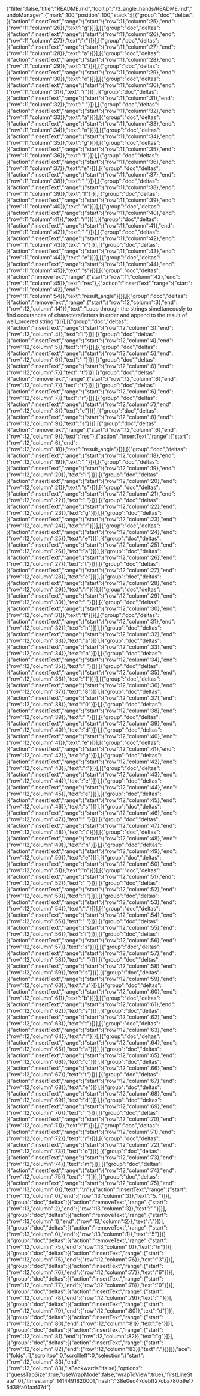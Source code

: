 {"filter":false,"title":"README.md","tooltip":"/3_angle_hands/README.md","undoManager":{"mark":100,"position":100,"stack":[[{"group":"doc","deltas":[{"action":"insertText","range":{"start":{"row":11,"column":25},"end":{"row":11,"column":26}},"text":"g"}]}],[{"group":"doc","deltas":[{"action":"insertText","range":{"start":{"row":11,"column":26},"end":{"row":11,"column":27}},"text":"r"}]}],[{"group":"doc","deltas":[{"action":"insertText","range":{"start":{"row":11,"column":27},"end":{"row":11,"column":28}},"text":"a"}]}],[{"group":"doc","deltas":[{"action":"insertText","range":{"start":{"row":11,"column":28},"end":{"row":11,"column":29}},"text":"t"}]}],[{"group":"doc","deltas":[{"action":"insertText","range":{"start":{"row":11,"column":29},"end":{"row":11,"column":30}},"text":"e"}]}],[{"group":"doc","deltas":[{"action":"insertText","range":{"start":{"row":11,"column":30},"end":{"row":11,"column":31}},"text":"r"}]}],[{"group":"doc","deltas":[{"action":"insertText","range":{"start":{"row":11,"column":31},"end":{"row":11,"column":32}},"text":" "}]}],[{"group":"doc","deltas":[{"action":"insertText","range":{"start":{"row":11,"column":32},"end":{"row":11,"column":33}},"text":"a"}]}],[{"group":"doc","deltas":[{"action":"insertText","range":{"start":{"row":11,"column":33},"end":{"row":11,"column":34}},"text":"n"}]}],[{"group":"doc","deltas":[{"action":"insertText","range":{"start":{"row":11,"column":34},"end":{"row":11,"column":35}},"text":"g"}]}],[{"group":"doc","deltas":[{"action":"insertText","range":{"start":{"row":11,"column":35},"end":{"row":11,"column":36}},"text":"l"}]}],[{"group":"doc","deltas":[{"action":"insertText","range":{"start":{"row":11,"column":36},"end":{"row":11,"column":37}},"text":"e"}]}],[{"group":"doc","deltas":[{"action":"insertText","range":{"start":{"row":11,"column":37},"end":{"row":11,"column":38}},"text":" "}]}],[{"group":"doc","deltas":[{"action":"insertText","range":{"start":{"row":11,"column":38},"end":{"row":11,"column":39}},"text":"f"}]}],[{"group":"doc","deltas":[{"action":"insertText","range":{"start":{"row":11,"column":39},"end":{"row":11,"column":40}},"text":"o"}]}],[{"group":"doc","deltas":[{"action":"insertText","range":{"start":{"row":11,"column":40},"end":{"row":11,"column":41}},"text":"r"}]}],[{"group":"doc","deltas":[{"action":"insertText","range":{"start":{"row":11,"column":41},"end":{"row":11,"column":42}},"text":" "}]}],[{"group":"doc","deltas":[{"action":"insertText","range":{"start":{"row":11,"column":42},"end":{"row":11,"column":43}},"text":"r"}]}],[{"group":"doc","deltas":[{"action":"insertText","range":{"start":{"row":11,"column":43},"end":{"row":11,"column":44}},"text":"e"}]}],[{"group":"doc","deltas":[{"action":"insertText","range":{"start":{"row":11,"column":44},"end":{"row":11,"column":45}},"text":"s"}]}],[{"group":"doc","deltas":[{"action":"removeText","range":{"start":{"row":11,"column":42},"end":{"row":11,"column":45}},"text":"res"},{"action":"insertText","range":{"start":{"row":11,"column":42},"end":{"row":11,"column":54}},"text":"result_angle"}]}],[{"group":"doc","deltas":[{"action":"removeText","range":{"start":{"row":12,"column":3},"end":{"row":12,"column":141}},"text":"Loop through the strings simeltaneously to find occurances of characters/letters in order and append to the result of well_ordered string."}]}],[{"group":"doc","deltas":[{"action":"insertText","range":{"start":{"row":12,"column":3},"end":{"row":12,"column":4}},"text":"I"}]}],[{"group":"doc","deltas":[{"action":"insertText","range":{"start":{"row":12,"column":4},"end":{"row":12,"column":5}},"text":"f"}]}],[{"group":"doc","deltas":[{"action":"insertText","range":{"start":{"row":12,"column":5},"end":{"row":12,"column":6}},"text":" "}]}],[{"group":"doc","deltas":[{"action":"insertText","range":{"start":{"row":12,"column":6},"end":{"row":12,"column":7}},"text":"t"}]}],[{"group":"doc","deltas":[{"action":"removeText","range":{"start":{"row":12,"column":6},"end":{"row":12,"column":7}},"text":"t"}]}],[{"group":"doc","deltas":[{"action":"insertText","range":{"start":{"row":12,"column":6},"end":{"row":12,"column":7}},"text":"r"}]}],[{"group":"doc","deltas":[{"action":"insertText","range":{"start":{"row":12,"column":7},"end":{"row":12,"column":8}},"text":"e"}]}],[{"group":"doc","deltas":[{"action":"insertText","range":{"start":{"row":12,"column":8},"end":{"row":12,"column":9}},"text":"s"}]}],[{"group":"doc","deltas":[{"action":"removeText","range":{"start":{"row":12,"column":6},"end":{"row":12,"column":9}},"text":"res"},{"action":"insertText","range":{"start":{"row":12,"column":6},"end":{"row":12,"column":18}},"text":"result_angle"}]}],[{"group":"doc","deltas":[{"action":"insertText","range":{"start":{"row":12,"column":18},"end":{"row":12,"column":19}},"text":" "}]}],[{"group":"doc","deltas":[{"action":"insertText","range":{"start":{"row":12,"column":19},"end":{"row":12,"column":20}},"text":"i"}]}],[{"group":"doc","deltas":[{"action":"insertText","range":{"start":{"row":12,"column":20},"end":{"row":12,"column":21}},"text":"s"}]}],[{"group":"doc","deltas":[{"action":"insertText","range":{"start":{"row":12,"column":21},"end":{"row":12,"column":22}},"text":" "}]}],[{"group":"doc","deltas":[{"action":"insertText","range":{"start":{"row":12,"column":22},"end":{"row":12,"column":23}},"text":"g"}]}],[{"group":"doc","deltas":[{"action":"insertText","range":{"start":{"row":12,"column":23},"end":{"row":12,"column":24}},"text":"r"}]}],[{"group":"doc","deltas":[{"action":"insertText","range":{"start":{"row":12,"column":24},"end":{"row":12,"column":25}},"text":"e"}]}],[{"group":"doc","deltas":[{"action":"insertText","range":{"start":{"row":12,"column":25},"end":{"row":12,"column":26}},"text":"a"}]}],[{"group":"doc","deltas":[{"action":"insertText","range":{"start":{"row":12,"column":26},"end":{"row":12,"column":27}},"text":"t"}]}],[{"group":"doc","deltas":[{"action":"insertText","range":{"start":{"row":12,"column":27},"end":{"row":12,"column":28}},"text":"e"}]}],[{"group":"doc","deltas":[{"action":"insertText","range":{"start":{"row":12,"column":28},"end":{"row":12,"column":29}},"text":"r"}]}],[{"group":"doc","deltas":[{"action":"insertText","range":{"start":{"row":12,"column":29},"end":{"row":12,"column":30}},"text":" "}]}],[{"group":"doc","deltas":[{"action":"insertText","range":{"start":{"row":12,"column":30},"end":{"row":12,"column":31}},"text":"t"}]}],[{"group":"doc","deltas":[{"action":"insertText","range":{"start":{"row":12,"column":31},"end":{"row":12,"column":32}},"text":"h"}]}],[{"group":"doc","deltas":[{"action":"insertText","range":{"start":{"row":12,"column":32},"end":{"row":12,"column":33}},"text":"a"}]}],[{"group":"doc","deltas":[{"action":"insertText","range":{"start":{"row":12,"column":33},"end":{"row":12,"column":34}},"text":"n"}]}],[{"group":"doc","deltas":[{"action":"insertText","range":{"start":{"row":12,"column":34},"end":{"row":12,"column":35}},"text":" "}]}],[{"group":"doc","deltas":[{"action":"insertText","range":{"start":{"row":12,"column":35},"end":{"row":12,"column":36}},"text":"1"}]}],[{"group":"doc","deltas":[{"action":"insertText","range":{"start":{"row":12,"column":36},"end":{"row":12,"column":37}},"text":"8"}]}],[{"group":"doc","deltas":[{"action":"insertText","range":{"start":{"row":12,"column":37},"end":{"row":12,"column":38}},"text":"0"}]}],[{"group":"doc","deltas":[{"action":"insertText","range":{"start":{"row":12,"column":38},"end":{"row":12,"column":39}},"text":" "}]}],[{"group":"doc","deltas":[{"action":"insertText","range":{"start":{"row":12,"column":39},"end":{"row":12,"column":40}},"text":"d"}]}],[{"group":"doc","deltas":[{"action":"insertText","range":{"start":{"row":12,"column":40},"end":{"row":12,"column":41}},"text":"e"}]}],[{"group":"doc","deltas":[{"action":"insertText","range":{"start":{"row":12,"column":41},"end":{"row":12,"column":42}},"text":"g"}]}],[{"group":"doc","deltas":[{"action":"insertText","range":{"start":{"row":12,"column":42},"end":{"row":12,"column":43}},"text":"r"}]}],[{"group":"doc","deltas":[{"action":"insertText","range":{"start":{"row":12,"column":43},"end":{"row":12,"column":44}},"text":"e"}]}],[{"group":"doc","deltas":[{"action":"insertText","range":{"start":{"row":12,"column":44},"end":{"row":12,"column":45}},"text":"e"}]}],[{"group":"doc","deltas":[{"action":"insertText","range":{"start":{"row":12,"column":45},"end":{"row":12,"column":46}},"text":"s"}]}],[{"group":"doc","deltas":[{"action":"insertText","range":{"start":{"row":12,"column":46},"end":{"row":12,"column":47}},"text":" "}]}],[{"group":"doc","deltas":[{"action":"insertText","range":{"start":{"row":12,"column":47},"end":{"row":12,"column":48}},"text":"t"}]}],[{"group":"doc","deltas":[{"action":"insertText","range":{"start":{"row":12,"column":48},"end":{"row":12,"column":49}},"text":"h"}]}],[{"group":"doc","deltas":[{"action":"insertText","range":{"start":{"row":12,"column":49},"end":{"row":12,"column":50}},"text":"e"}]}],[{"group":"doc","deltas":[{"action":"insertText","range":{"start":{"row":12,"column":50},"end":{"row":12,"column":51}},"text":"n"}]}],[{"group":"doc","deltas":[{"action":"insertText","range":{"start":{"row":12,"column":51},"end":{"row":12,"column":52}},"text":" "}]}],[{"group":"doc","deltas":[{"action":"insertText","range":{"start":{"row":12,"column":52},"end":{"row":12,"column":53}},"text":"i"}]}],[{"group":"doc","deltas":[{"action":"insertText","range":{"start":{"row":12,"column":53},"end":{"row":12,"column":54}},"text":"t"}]}],[{"group":"doc","deltas":[{"action":"insertText","range":{"start":{"row":12,"column":54},"end":{"row":12,"column":55}},"text":" "}]}],[{"group":"doc","deltas":[{"action":"insertText","range":{"start":{"row":12,"column":55},"end":{"row":12,"column":56}},"text":"i"}]}],[{"group":"doc","deltas":[{"action":"insertText","range":{"start":{"row":12,"column":56},"end":{"row":12,"column":57}},"text":"s"}]}],[{"group":"doc","deltas":[{"action":"insertText","range":{"start":{"row":12,"column":57},"end":{"row":12,"column":58}},"text":" "}]}],[{"group":"doc","deltas":[{"action":"insertText","range":{"start":{"row":12,"column":58},"end":{"row":12,"column":59}},"text":"s"}]}],[{"group":"doc","deltas":[{"action":"insertText","range":{"start":{"row":12,"column":59},"end":{"row":12,"column":60}},"text":"u"}]}],[{"group":"doc","deltas":[{"action":"insertText","range":{"start":{"row":12,"column":60},"end":{"row":12,"column":61}},"text":"b"}]}],[{"group":"doc","deltas":[{"action":"insertText","range":{"start":{"row":12,"column":61},"end":{"row":12,"column":62}},"text":"s"}]}],[{"group":"doc","deltas":[{"action":"insertText","range":{"start":{"row":12,"column":62},"end":{"row":12,"column":63}},"text":"t"}]}],[{"group":"doc","deltas":[{"action":"insertText","range":{"start":{"row":12,"column":63},"end":{"row":12,"column":64}},"text":"r"}]}],[{"group":"doc","deltas":[{"action":"insertText","range":{"start":{"row":12,"column":64},"end":{"row":12,"column":65}},"text":"a"}]}],[{"group":"doc","deltas":[{"action":"insertText","range":{"start":{"row":12,"column":65},"end":{"row":12,"column":66}},"text":"c"}]}],[{"group":"doc","deltas":[{"action":"insertText","range":{"start":{"row":12,"column":66},"end":{"row":12,"column":67}},"text":"t"}]}],[{"group":"doc","deltas":[{"action":"insertText","range":{"start":{"row":12,"column":67},"end":{"row":12,"column":68}},"text":"e"}]}],[{"group":"doc","deltas":[{"action":"insertText","range":{"start":{"row":12,"column":68},"end":{"row":12,"column":69}},"text":"d"}]}],[{"group":"doc","deltas":[{"action":"insertText","range":{"start":{"row":12,"column":69},"end":{"row":12,"column":70}},"text":" "}]}],[{"group":"doc","deltas":[{"action":"insertText","range":{"start":{"row":12,"column":70},"end":{"row":12,"column":71}},"text":"f"}]}],[{"group":"doc","deltas":[{"action":"insertText","range":{"start":{"row":12,"column":71},"end":{"row":12,"column":72}},"text":"r"}]}],[{"group":"doc","deltas":[{"action":"insertText","range":{"start":{"row":12,"column":72},"end":{"row":12,"column":73}},"text":"o"}]}],[{"group":"doc","deltas":[{"action":"insertText","range":{"start":{"row":12,"column":73},"end":{"row":12,"column":74}},"text":"m"}]}],[{"group":"doc","deltas":[{"action":"insertText","range":{"start":{"row":12,"column":74},"end":{"row":12,"column":75}},"text":" "}]}],[{"group":"doc","deltas":[{"action":"insertText","range":{"start":{"row":12,"column":75},"end":{"row":13,"column":0}},"text":"\n"},{"action":"insertText","range":{"start":{"row":13,"column":0},"end":{"row":13,"column":3}},"text":"5. "}]}],[{"group":"doc","deltas":[{"action":"removeText","range":{"start":{"row":13,"column":2},"end":{"row":13,"column":3}},"text":" "}]}],[{"group":"doc","deltas":[{"action":"removeText","range":{"start":{"row":13,"column":1},"end":{"row":13,"column":2}},"text":"."}]}],[{"group":"doc","deltas":[{"action":"removeText","range":{"start":{"row":13,"column":0},"end":{"row":13,"column":1}},"text":"5"}]}],[{"group":"doc","deltas":[{"action":"removeText","range":{"start":{"row":12,"column":75},"end":{"row":13,"column":0}},"text":"\n"}]}],[{"group":"doc","deltas":[{"action":"insertText","range":{"start":{"row":12,"column":75},"end":{"row":12,"column":76}},"text":"3"}]}],[{"group":"doc","deltas":[{"action":"insertText","range":{"start":{"row":12,"column":76},"end":{"row":12,"column":77}},"text":"6"}]}],[{"group":"doc","deltas":[{"action":"insertText","range":{"start":{"row":12,"column":77},"end":{"row":12,"column":78}},"text":"0"}]}],[{"group":"doc","deltas":[{"action":"insertText","range":{"start":{"row":12,"column":78},"end":{"row":12,"column":79}},"text":" "}]}],[{"group":"doc","deltas":[{"action":"insertText","range":{"start":{"row":12,"column":79},"end":{"row":12,"column":80}},"text":"d"}]}],[{"group":"doc","deltas":[{"action":"insertText","range":{"start":{"row":12,"column":80},"end":{"row":12,"column":81}},"text":"e"}]}],[{"group":"doc","deltas":[{"action":"insertText","range":{"start":{"row":12,"column":81},"end":{"row":12,"column":82}},"text":"g"}]}],[{"group":"doc","deltas":[{"action":"insertText","range":{"start":{"row":12,"column":82},"end":{"row":12,"column":83}},"text":"."}]}]]},"ace":{"folds":[],"scrolltop":0,"scrollleft":0,"selection":{"start":{"row":12,"column":83},"end":{"row":12,"column":83},"isBackwards":false},"options":{"guessTabSize":true,"useWrapMode":false,"wrapToView":true},"firstLineState":0},"timestamp":1414491820001,"hash":"38e0ec47debff27cba780b9e175d38fa01aaf47d"}